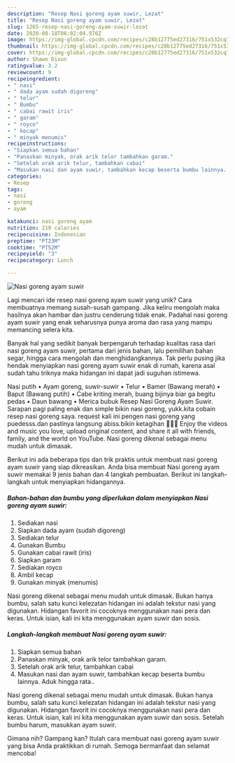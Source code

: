 ```yaml
---
description: "Resep Nasi goreng ayam suwir, Lezat"
title: "Resep Nasi goreng ayam suwir, Lezat"
slug: 1265-resep-nasi-goreng-ayam-suwir-lezat
date: 2020-08-18T06:02:04.976Z
image: https://img-global.cpcdn.com/recipes/c28b12775ed27316/751x532cq70/nasi-goreng-ayam-suwir-foto-resep-utama.jpg
thumbnail: https://img-global.cpcdn.com/recipes/c28b12775ed27316/751x532cq70/nasi-goreng-ayam-suwir-foto-resep-utama.jpg
cover: https://img-global.cpcdn.com/recipes/c28b12775ed27316/751x532cq70/nasi-goreng-ayam-suwir-foto-resep-utama.jpg
author: Shawn Dixon
ratingvalue: 3.2
reviewcount: 9
recipeingredient:
- " nasi"
- " dada ayam sudah digoreng"
- " telur"
- " Bumbu"
- " cabai rawit iris"
- " garam"
- " royco"
- " kecap"
- " minyak menumis"
recipeinstructions:
- "Siapkan semua bahan"
- "Panaskan minyak, orak arik telor tambahkan garam."
- "Setelah orak arik telur, tambahkan cabai"
- "Masukan nasi dan ayam suwir, tambahkan kecap beserta bumbu lainnya. Aduk hingga rata.."
categories:
- Resep
tags:
- nasi
- goreng
- ayam

katakunci: nasi goreng ayam 
nutrition: 219 calories
recipecuisine: Indonesian
preptime: "PT23M"
cooktime: "PT52M"
recipeyield: "3"
recipecategory: Lunch

---
```



![Nasi goreng ayam suwir](https://img-global.cpcdn.com/recipes/c28b12775ed27316/751x532cq70/nasi-goreng-ayam-suwir-foto-resep-utama.jpg)

Lagi mencari ide resep nasi goreng ayam suwir yang unik? Cara membuatnya memang susah-susah gampang. Jika keliru mengolah maka hasilnya akan hambar dan justru cenderung tidak enak. Padahal nasi goreng ayam suwir yang enak seharusnya punya aroma dan rasa yang mampu memancing selera kita.

Banyak hal yang sedikit banyak berpengaruh terhadap kualitas rasa dari nasi goreng ayam suwir, pertama dari jenis bahan, lalu pemilihan bahan segar, hingga cara mengolah dan menghidangkannya. Tak perlu pusing jika hendak menyiapkan nasi goreng ayam suwir enak di rumah, karena asal sudah tahu triknya maka hidangan ini dapat jadi suguhan istimewa.

Nasi putih • Ayam goreng, suwir-suwir • Telur • Bamer (Bawang merah) • Baput (Bawang putih) • Cabe kriting merah, buang bijinya biar ga begitu pedas • Daun bawang • Merica bubuk Resep Nasi Goreng Ayam Suwir. Sarapan pagi paling enak dan simple bikin nasi goreng, yukk.kita cobain resep nasi goreng saya. request kali ini pengen nasi goreng yang puedesss.dan pastinya langsung abiss.bikin ketagihan 🤗🤗🤗 Enjoy the videos and music you love, upload original content, and share it all with friends, family, and the world on YouTube. Nasi goreng dikenal sebagai menu mudah untuk dimasak.


Berikut ini ada beberapa tips dan trik praktis untuk membuat nasi goreng ayam suwir yang siap dikreasikan. Anda bisa membuat Nasi goreng ayam suwir memakai 9 jenis bahan dan 4 langkah pembuatan. Berikut ini langkah-langkah untuk menyiapkan hidangannya.

<!--inarticleads1-->

##### Bahan-bahan dan bumbu yang diperlukan dalam menyiapkan Nasi goreng ayam suwir:

1. Sediakan  nasi
1. Siapkan  dada ayam (sudah digoreng)
1. Sediakan  telur
1. Gunakan  Bumbu
1. Gunakan  cabai rawit (iris)
1. Siapkan  garam
1. Sediakan  royco
1. Ambil  kecap
1. Gunakan  minyak (menumis)


Nasi goreng dikenal sebagai menu mudah untuk dimasak. Bukan hanya bumbu, salah satu kunci kelezatan hidangan ini adalah tekstur nasi yang digunakan. Hidangan favorit ini cocoknya menggunakan nasi pera dan keras. Untuk isian, kali ini kita menggunakan ayam suwir dan sosis. 

<!--inarticleads2-->

##### Langkah-langkah membuat Nasi goreng ayam suwir:

1. Siapkan semua bahan
1. Panaskan minyak, orak arik telor tambahkan garam.
1. Setelah orak arik telur, tambahkan cabai
1. Masukan nasi dan ayam suwir, tambahkan kecap beserta bumbu lainnya. Aduk hingga rata..


Nasi goreng dikenal sebagai menu mudah untuk dimasak. Bukan hanya bumbu, salah satu kunci kelezatan hidangan ini adalah tekstur nasi yang digunakan. Hidangan favorit ini cocoknya menggunakan nasi pera dan keras. Untuk isian, kali ini kita menggunakan ayam suwir dan sosis. Setelah bumbu harum, masukkan ayam suwir. 

Gimana nih? Gampang kan? Itulah cara membuat nasi goreng ayam suwir yang bisa Anda praktikkan di rumah. Semoga bermanfaat dan selamat mencoba!
